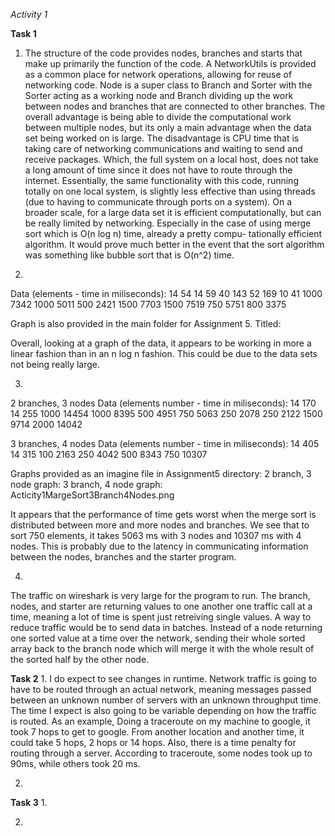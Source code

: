 *Activity 1*

**Task 1**
1. The structure of the code provides nodes, branches and starts that make up primarily the function of the code.
A NetworkUtils is provided as a common place for network operations, allowing for reuse of networking code. Node 
is a super class to Branch and Sorter with the Sorter acting as a working node and Branch dividing up the work between
nodes and branches that are connected to other branches. The overall advantage is being able to divide the computational 
work between multiple nodes, but its only a main advantage when the data set being worked on is large. The disadvantage is
CPU time that is taking care of networking communications and waiting to send and receive packages. Which, the full system
on a local host, does not take a long amount of time since it does not have to route through the internet. Essentially, the
same functionality with this code, running totally on one local system, is slightly less effective than using threads (due
to having to communicate through ports on a system). On a broader scale, for a large data set it is efficient computationally,
but can be really limited by networking. Especially in the case of using merge sort which is O(n log n) time, already a pretty compu-
tationally efficient algorithm. It would prove much better in the event that the sort algorithm was something like bubble sort
that is O(n^2) time.

2.
Data (elements - time in miliseconds):
	14	    54
	14	    59
	40	    143
	52	    169
	10	    41
	1000	7342
	1000	5011
	500	    2421
	1500	7703
	1500	7519
	750	    5751
	800	    3375

Graph is also provided in the main folder for Assignment 5. Titled:

Overall, looking at a graph of the data, it appears to be working in more a linear fashion than in an n log n fashion. This could be
due to the data sets not being really large.

3.
2 branches, 3 nodes
Data (elements number - time in miliseconds):
	14	    170
	14	    255
	1000	14454
	1000	8395
	500	    4951
	750	    5063
	250	    2078
	250	    2122
	1500	9714
	2000	14042

3 branches, 4 nodes
Data (elements number - time in miliseconds):
	14	405
	14	315
	100	2163
	250	4042
	500	8343
	750	10307

Graphs provided as an imagine file in Assignment5 directory:
2 branch, 3 node graph:
3 branch, 4 node graph: Acticity1MargeSort3Branch4Nodes.png

It appears that the performance of time gets worst when the merge sort is distributed between more and more nodes and branches.
We see that to sort 750 elements, it takes 5063 ms with 3 nodes and 10307 ms with 4 nodes. This is probably due to the latency 
in communicating information between the nodes, branches and the starter program. 

4.
The traffic on wireshark is very large for the program to run. The branch, nodes, and starter are returning values to one another
one traffic call at a time, meaning a lot of time is spent just retreiving single values. A way to reduce traffic would be to send
data in batches. Instead of a node returning one sorted value at a time over the network, sending their whole sorted array back to the
branch node which will merge it with the whole result of the sorted half by the other node.

**Task 2**
1.
I do expect to see changes in runtime. Network traffic is going to have to be routed through an actual network, meaning messages passed between
an unknown number of servers with an unknown throughput time. The time I expect is also going to be variable depending on how the traffic is routed.
As an example, Doing a traceroute on my machine to google, it took 7 hops to get to google. From another location and another time, it could take
5 hops, 2 hops or 14 hops. Also, there is a time penalty for routing through a server. According to traceroute, some nodes took up to 90ms, while
others took 20 ms. 

2.

**Task 3**
1.

2.
